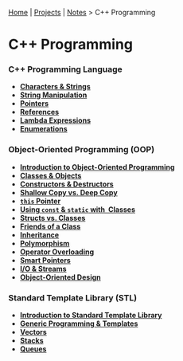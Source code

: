 [Home](../../) | [Projects](../../projects) | [Notes](../) > C++ Programming

# C++ Programming



### C++ Programming Language

* **[Characters & Strings](characters-and-strings)**
* **[String Manipulation](string-manipulation)**
* **[Pointers](pointers)**
* **[References](references)**
* **[Lambda Expressions](lambda-expressions)**
* **[Enumerations](enumerations)**

### Object-Oriented Programming (OOP)

* **[Introduction to Object-Oriented Programming](introduction-to-object-oriented-programming)**
* **[Classes & Objects](classes-and-objects)**
* **[Constructors & Destructors](constructors-and-destructors)**
* **[Shallow Copy vs. Deep Copy](shallow-copy-vs-deep-copy)**
* **[`this` Pointer](this-pointer)**
* **[Using `const` & `static` with  Classes](using-const-and-static-with-classes)**
* **[Structs vs. Classes](structs-vs-classes)**
* **[Friends of a Class](friends-of-a-class)**
* **[Inheritance](inheritance)**
* **[Polymorphism](polymorphism)**
* **[Operator Overloading](operator-overloading)**
* **[Smart Pointers](smart-pointers)**
* **[I/O & Streams](io-and-streams)**
* **[Object-Oriented Design](object-oriented-design)**

### Standard Template Library (STL)

* **[Introduction to Standard Template Library](introduction-to-standard-template-library)**
* **[Generic Programming & Templates](generic-programming-and-templates)**
* **[Vectors](vectors)**
* **[Stacks](stacks)**
* **[Queues](queues)**

